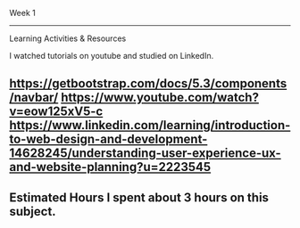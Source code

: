 Week 1

---
Learning Activities & Resources

I watched tutorials on youtube and studied on LinkedIn. 

https://getbootstrap.com/docs/5.3/components/navbar/
https://www.youtube.com/watch?v=eow125xV5-c
https://www.linkedin.com/learning/introduction-to-web-design-and-development-14628245/understanding-user-experience-ux-and-website-planning?u=2223545
----

Estimated Hours
I spent about 3 hours on this subject.
----
